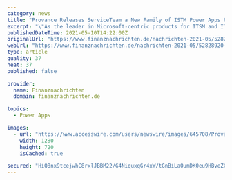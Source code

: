 ```yaml
---
category: news
title: "Provance Releases ServiceTeam a New Family of ISTM Power Apps Products"
excerpt: "\"As the leader in Microsoft-centric products for ITSM and ITAM, we developed ServiceTeam to work within a Microsoft Power Apps or Dynamics 365 environment,\" said Kelly Moodie, CEO of Provance."
publishedDateTime: 2021-05-10T14:22:00Z
originalUrl: "https://www.finanznachrichten.de/nachrichten-2021-05/52828920-provance-releases-serviceteam-a-new-family-of-istm-power-apps-products-200.htm"
webUrl: "https://www.finanznachrichten.de/nachrichten-2021-05/52828920-provance-releases-serviceteam-a-new-family-of-istm-power-apps-products-200.htm"
type: article
quality: 37
heat: 37
published: false

provider:
  name: Finanznachrichten
  domain: finanznachrichten.de

topics:
  - Power Apps

images:
  - url: "https://www.accesswire.com/users/newswire/images/645708/Provance-Shot.jpg"
    width: 1280
    height: 720
    isCached: true

secured: "HiQ8nx9tcejwhC8rxlJBBM22/G4NiquxqGr4xW/tGnBiLaOumDK0eu9HBveZCRQcI4YU2nPamPVe3MhdJiAh1AIo6vLlbv+6nhh5zTrFv056yfOC48woZzrB2/WuS5Z6WxPYBTC2SSk7t/g5lUi+G7FS0LJ5VRrTVcnZuB7btIXCDZqgxtXzJZRZJx7tf6ClWjJwFCcfE6WWcD3nBQCSOfjM3zqIEfj4on50yBkr7zoo9fpsmrcUhos+UoFh+dwGE6LTm2tNy1XffqdT0ePBn8tt6k/G37/2e2pl3Mk3Edz7xyKxa+uuqtTryy4rSsvlHKoTafWf4yBvFePAbBHgORTFmjpHfbZ/2+qAW77WGZc=;XXqFr/bEsGH9EABaJa9Y2A=="
---
```


